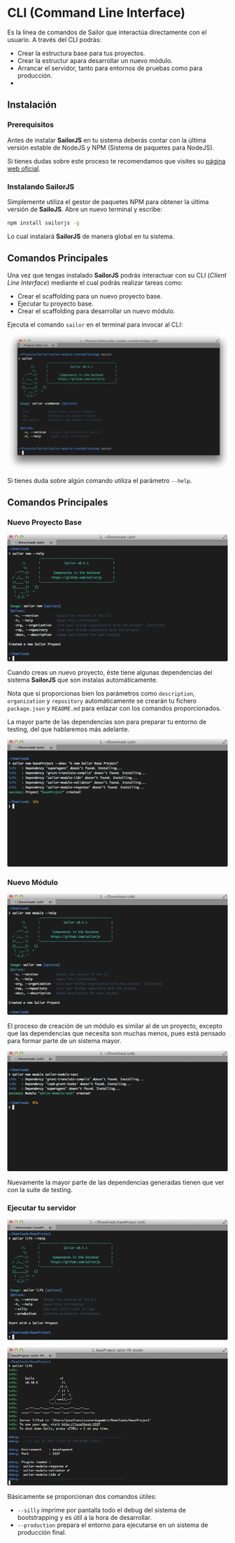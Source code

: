 # CLI (Command Line Interface)

Es la línea de comandos de Sailor que interactúa directamente con el usuario. A través del CLI podrás:

* Crear la estructura base para tus proyectos.
* Crear la estructur apara desarrollar un nuevo módulo.
* Arrancar el servidor, tanto para entornos de pruebas como para producción.
*

## Instalación

### Prerequisitos

Antes de instalar **SailorJS** en tu sistema deberás contar con la última versión estable de NodeJS y NPM (Sistema de paquetes para NodeJS).

Si tienes dudas sobre este proceso te recomendamos que visites su [página web oficial](http://nodejs.org/download/).

### Instalando SailorJS

Simplemente utiliza el gestor de paquetes NPM para obtener la última versión de **SailoJS**. Abre un nuevo terminal y escribe:

```bash
npm install sailorjs -g
```

Lo cual instalará **SailorJS** de manera global en tu sistema.

## Comandos Principales

Una vez que tengas instalado **SailorJS** podrás interactuar con su CLI (*Client Line Interface*) mediante el cual podrás realizar tareas como:

* Crear el scaffolding para un nuevo proyecto base.
* Ejecutar tu proyecto base.
* Crear el scaffolding para desarrollar un nuevo módulo.

Ejecuta el comando `sailor` en el terminal para invocar al CLI:

![](../img/cli.png)

Si tienes duda sobre algún comando utiliza el parámetro `--help`.

## Comandos Principales

### Nuevo Proyecto Base

![](../img/new1.png)

Cuando creas un nuevo proyecto, éste tiene algunas dependencias del sistema **SailorJS** que son instalas automáticamente.

Nota que si proporcionas bien los parámetros como `description`, `organization` y `repository` automáticamente se crearán tu fichero `package.json` y `README.md` para enlazar con los comandos proporcionados.

La mayor parte de las dependencias son para preparar tu entorno de testing, del que hablaremos más adelante.

![](../img/new2.png)

### Nuevo Módulo

![](../img/newmodule1.png)

El proceso de creación de un módulo es similar al de un proyecto, excepto que las dependencias que necesita son muchas menos, pues está pensado para formar parte de un sistema mayor.

![](../img/newmodule2.png)

Nuevamente la mayor parte de las dependencias generadas tienen que ver con la suite de testing.

### Ejecutar tu servidor

![](../img/lift1.png)

![](../img/lift2.png)

Básicamente se proporcionan dos comandos útiles:

* `--silly` imprime por pantalla todo el debug del sistema de bootstrapping y es útil a la hora de desarrollar.
* `--production` prepara el entorno para ejecutarse en un sistema de producción final.
